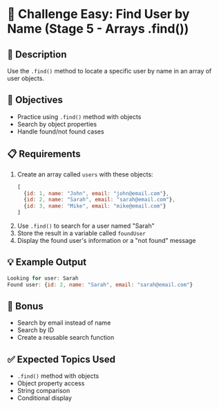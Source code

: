 # 🎯 Challenge Easy: Find User by Name (Stage 5 - Arrays .find())

## 📝 Description

Use the `.find()` method to locate a specific user by name in an array of user objects.

## 🎯 Objectives

- Practice using `.find()` method with objects
- Search by object properties
- Handle found/not found cases

## 📋 Requirements

1. Create an array called `users` with these objects:
   ```javascript
   [
     {id: 1, name: "John", email: "john@email.com"},
     {id: 2, name: "Sarah", email: "sarah@email.com"},
     {id: 3, name: "Mike", email: "mike@email.com"}
   ]
   ```
2. Use `.find()` to search for a user named "Sarah"
3. Store the result in a variable called `foundUser`
4. Display the found user's information or a "not found" message

## 💡 Example Output

```javascript
Looking for user: Sarah
Found user: {id: 2, name: "Sarah", email: "sarah@email.com"}
```

## 🚀 Bonus

- Search by email instead of name
- Search by ID
- Create a reusable search function

## ✅ Expected Topics Used

- `.find()` method with objects
- Object property access
- String comparison
- Conditional display

